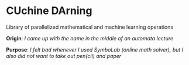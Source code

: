 # CUchine DArning

Library of parallelized mathematical and machine learning operations

**Origin**: *I came up with the name in the middle of an automata lecture*

**Purpose**: *I felt bad whenever I used SymboLab (online math solver), but I also did not want to take out pen(cil) and paper*
